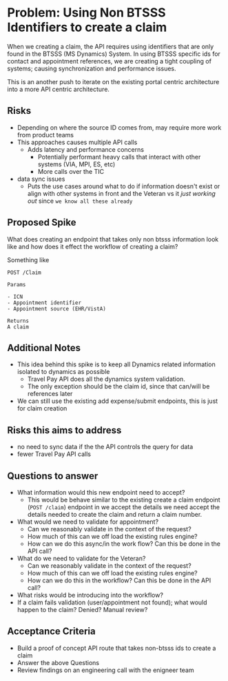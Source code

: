# Problem: Using Non BTSSS Identifiers to create a claim

When we creating a claim, the API requires using identifiers that are only found in the BTSSS (MS Dynamics) System. In using BTSSS specific ids for contact and appointment references, we are creating a tight coupling of systems; causing synchronization and performance issues.

This is an another push to iterate on the existing portal centric architecture into a more API centric architecture.

## Risks

- Depending on where the source ID comes from, may require more work from product teams
- This approaches causes multiple API calls
  - Adds latency and performance concerns
    - Potentially performant heavy calls that interact with other systems (VIA, MPI, ES, etc)
    - More calls over the TIC
- data sync issues
  - Puts the use cases around what to do if information doesn't exist or align with other systems in front and the Veteran vs it *just working out* since `we know all these already`

## Proposed Spike

What does creating an endpoint that takes only non btsss information look like and how does it effect the workflow of creating a claim?

Something like

```
POST /Claim

Params

- ICN
- Appointment identifier
- Appointment source (EHR/VistA)

Returns
A claim
```

## Additional Notes

- This idea behind this spike is to keep all Dynamics related information isolated to dynamics as possible
  - Travel Pay API does all the dynamics system validation.
  - The only exception should be the claim id, since that can/will be references later
- We can still use the existing add expense/submit endpoints, this is just for claim creation

## Risks this aims to address

- no need to sync data if the the API controls the query for data
- fewer Travel Pay API calls

## Questions to answer

- What information would this new endpoint need to accept?
  - This would be behave similar to the existing create a claim endpoint (`POST /claim`) endpoint in we accept the details we need accept the details needed to create the claim and return a claim number.
- What would we need to validate for appointment?
  - Can we reasonably validate in the context of the request?
  - How much of this can we off load the existing rules engine?
  - How can we do this async/in the work flow? Can this be done in the API call?
- What do we need to validate for the Veteran?
  - Can we reasonably validate in the context of the request?
  - How much of this can we off load the existing rules engine?
  - How can we do this in the workflow? Can this be done in the API call?
- What risks would be introducing into the workflow?
- If a claim fails validation (user/appointment not found); what would happen to the claim?  Denied? Manual review?

## Acceptance Criteria

- Build a proof of concept API route that takes non-btsss ids to create a claim
- Answer the above Questions
- Review findings on an engineering call with the enigneer team
